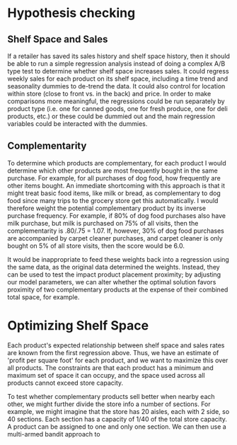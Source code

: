 # Hypothesis checking

## Shelf Space and Sales
If a retailer has saved its sales history and shelf space history, then it should be able to run a simple regression analysis instead of doing a complex A/B type test to determine whether shelf space increases sales. It could regress weekly sales for each product on its shelf space, including a time trend and seasonality dummies to de-trend the data. It could also control for location within store (close to front vs. in the back) and price. In order to make comparisons more meaningful, the regressions could be run separately by product type (i.e. one for canned goods, one for fresh produce, one for deli products, etc.) or these could be dummied out and the main regression variables could be interacted with the dummies. 

## Complementarity
To determine which products are complementary, for each product I would determine which other products are most frequently bought in the same purchase. For example, for all purchases of dog food, how frequently are other items bought. An immediate shortcoming with this approach is that it might treat basic food items, like milk or bread, as complementary to dog food since many trips to the grocery store get this automatically. I would therefore weight the potential complementary product by its inverse purchase frequency. For example, if 80% of dog food purchases also have milk purchase, but milk is purchased on 75% of all visits, then the complementarity is .80/.75 = 1.07. If, however, 30% of dog food purchases are accompanied by carpet cleaner purchases, and carpet cleaner is only bought on 5% of all store visits, then the score would be 6.0. 

It would be inappropriate to feed these weights back into a regression using the same data, as the original data determined the weights. Instead, they can be used to test the impact product placement proximity; by adjusting our model parameters, we can alter whether the optimal solution favors proximity of two complementary products at the expense of their combined total space, for example.

# Optimizing Shelf Space
Each product's expected relationship between shelf space and sales rates are known from the first regression above. Thus, we have an estimate of 'profit per square foot' for each product, and we want to maximize this over all products. The constraints are that each product has a minimum and maximum set of space it can occupy, and the space used across all products cannot exceed store capacity. 

To test whether complementary products sell better when nearby each other, we might further divide the store info a number of sections. For example, we might imagine that the store has 20 aisles, each with 2 side, so 40 sections. Each section has a capacity of 1/40 of the total store capacity. A product can be assigned to one and only one section. We can then use a multi-armed bandit approach to 
